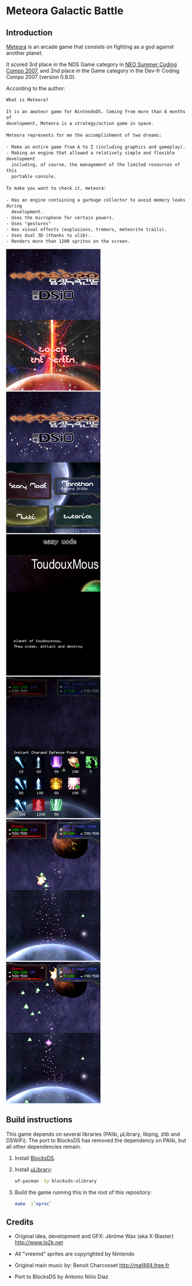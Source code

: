 # Meteora Galactic Battle

## Introduction

[Meteora](https://web.archive.org/web/20150118042841/http://meteora.lo2k.net/)
is an arcade game that consists on fighting as a god against another planet.

It scored 3rd place in the NDS Game category in [NEO Summer Coding Compo 2007](https://www.neoflash.com/go/index.php/2007/09/02/the-finally-result-for-this-neo-summer-compo-2007/),
and 2nd place in the Game category in the Dev-fr Coding Compo 2007 (version
0.8.0).

According to the author:

    What is Meteora?

    It is an amateur game for NintendoDS. Coming from more than 8 months of
    development, Meteora is a strategy/action game in space.

    Meteora represents for me the accomplishment of two dreams:

    - Make an entire game from A to Z (including graphics and gameplay).
    - Making an engine that allowed a relatively simple and flexible development
      including, of course, the management of the limited resources of this
      portable console.

    To make you want to check it, meteora:

    - Has an engine containing a garbage collector to avoid memory leaks during
      development.
    - Uses the microphone for certain powers.
    - Uses "gestures"
    - Has visual effects (explosions, tremors, meteorite trails).
    - Uses dual 3D (thanks to ulib).
    - Renders more than 1200 sprites on the screen.

![Title screen](screenshots/screenshot-1.png) ![Main menu](screenshots/screenshot-2.png)
![Introduction](screenshots/screenshot-3.png) ![Spells](screenshots/screenshot-4.png)
![Gameplay 1](screenshots/screenshot-5.png) ![Gameplay 2](screenshots/screenshot-6.png)

## Build instructions

This game depends on several libraries (PAlib, µLibrary, libpng, zlib and
DSWiFi). The port to BlocksDS has removed the dependency on PAlib, but all other
dependencies remain.

1. Install [BlocksDS](https://blocksds.github.io/docs/).

1. Install [µLibrary](https://github.com/AntonioND/ulibrary):

    ```bash
    wf-pacman -Sy blocksds-ulibrary
    ```

1. Build the game running this in the root of this repository:

    ```bash
    make -j`nproc`
    ```

## Credits

- Original idea, development and GFX:
  Jérôme Wax (aka X-Blaster)
  http://www.lo2k.net

- All "vreemd" sprites are copyrighted by Nintendo

- Original main music by:
  Benoit Charcosset
  http://maf464.free.fr

- Port to BlocksDS by Antonio Niño Díaz
